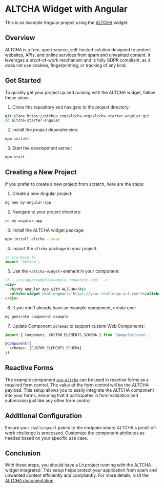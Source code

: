 # ALTCHA Widget with Angular

This is an example Angular project using the [ALTCHA](https://altcha.org) widget.

## Overview

ALTCHA is a free, open-source, self-hosted solution designed to protect websites, APIs, and online services from spam and unwanted content. It leverages a proof-of-work mechanism and is fully GDPR compliant, as it does not use cookies, fingerprinting, or tracking of any kind.

## Get Started

To quickly get your project up and running with the ALTCHA widget, follow these steps:

1. Clone this repository and navigate to the project directory:

```sh
git clone https://github.com/altcha-org/altcha-starter-angular.git
cd altcha-starter-angular
```

2. Install the project dependencies:

```sh
npm install
```

3. Start the development server:

```sh
npm start
```

## Creating a New Project

If you prefer to create a new project from scratch, here are the steps:

1. Create a new Angular project:

```sh
ng new my-angular-app
```

2. Navigate to your project directory:

```sh
cd my-angular-app
```

3. Install the ALTCHA widget package:

```sh
npm install altcha --save
```

4. Import the `altcha` package in your project:

```typescript
// src/main.ts
import 'altcha';
```

5. Use the `<altcha-widget>` element in your component:

```html
<!-- src/app/example/example.component.html -->
<div>
  <h1>My Angular App with ALTCHA</h1>
  <altcha-widget challengeurl="https://your-challenge-url.com"></altcha-widget>
</div>
```

6. If you don't already have an example component, create one:

```sh
ng generate component example
```

7. Update Component `schemas` to support custom Web Components:

```ts
import { Component, CUSTOM_ELEMENTS_SCHEMA } from '@angular/core';

@Component({
  schemas: [CUSTOM_ELEMENTS_SCHEMA]
})
```

## Reactive Forms

The example component [`app-altcha`](/src/app/altcha) can be used in reactive forms as a required form control. The value of the form control will be the ALTCHA payload. This setup allows you to easily integrate the ALTCHA component into your forms, ensuring that it participates in form validation and submission just like any other form control.

## Additional Configuration

Ensure your `challengeurl` points to the endpoint where ALTCHA's proof-of-work challenge is processed. Customize the component attributes as needed based on your specific use case.

## Conclusion

With these steps, you should have a Lit project running with the ALTCHA widget integrated. This setup helps protect your application from spam and unwanted content efficiently and compliantly. For more details, visit the [ALTCHA documentation](https://altcha.org/docs).